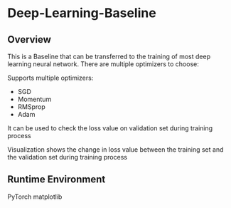 # Deep-Learning-Baseline

## Overview
This is a Baseline that can be transferred to the training of most deep learning neural network. There are multiple optimizers to choose:

Supports multiple optimizers:
* SGD
* Momentum
* RMSprop
* Adam

It can be used to check the loss value on validation set during training process

Visualization shows the change in loss value between the training set and the validation set during training process

## Runtime Environment
PyTorch
matplotlib
